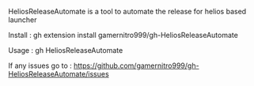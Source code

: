 HeliosReleaseAutomate is a tool to automate the release for helios based launcher

Install :
    gh extension install gamernitro999/gh-HeliosReleaseAutomate

Usage :
    gh HeliosReleaseAutomate

If any issues go to : https://github.com/gamernitro999/gh-HeliosReleaseAutomate/issues
